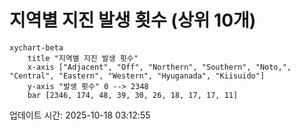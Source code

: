 # 지역별 지진 발생 횟수 (상위 10개)

```mermaid
xychart-beta
    title "지역별 지진 발생 횟수"
    x-axis ["Adjacent", "Off", "Northern", "Southern", "Noto,", "Central", "Eastern", "Western", "Hyuganada", "Kiisuido"]
    y-axis "발생 횟수" 0 --> 2348
    bar [2346, 174, 48, 39, 30, 26, 18, 17, 17, 11]
```

업데이트 시간: 2025-10-18 03:12:55
